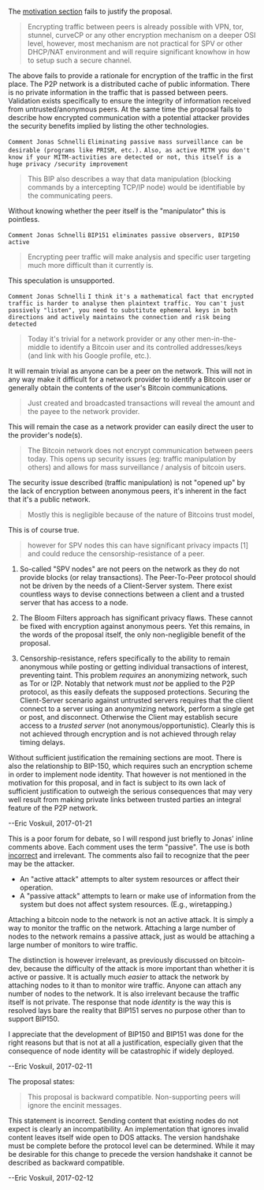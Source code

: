 The [motivation section](https://github.com/bitcoin/bips/blob/master/bip-0151.mediawiki#motivation) fails to justify the proposal.

> Encrypting traffic between peers is already possible with VPN, tor, stunnel, curveCP or any other encryption mechanism on a deeper OSI level, however, most mechanism are not practical for SPV or other DHCP/NAT environment and will require significant knowhow in how to setup such a secure channel.

The above fails to provide a rationale for encryption of the traffic in the first place. The P2P network is a distributed cache of public information. There is no private information in the traffic that is passed between peers. Validation exists specifically to ensure the integrity of information received from untrusted/anonymous peers. At the same time the proposal fails to describe how encrypted communication with a potential attacker provides the security benefits implied by listing the other technologies.

`Comment Jonas Schnelli`
`Eliminating passive mass surveillance can be desirable (programs like PRISM, etc.).`
`Also, as active MITM you don't know if your MITM-activities are detected or not, this itself is a huge privacy /security improvement`

> This BIP also describes a way that data manipulation (blocking commands by a intercepting TCP/IP node) would be identifiable by the communicating peers.

Without knowing whether the peer itself is the "manipulator" this is pointless.

`Comment Jonas Schnelli`
`BIP151 eliminates passive observers, BIP150 active`

> Encrypting peer traffic will make analysis and specific user targeting much more difficult than it currently is.

This speculation is unsupported.

`Comment Jonas Schnelli`
`I think it's a mathematical fact that encrypted traffic is harder to analyse then plaintext traffic. You can't just passively "listen", you need to substitute ephemeral keys in both directions and actively maintains the connection and risk being detected`

> Today it's trivial for a network provider or any other men-in-the-middle to identify a Bitcoin user and its controlled addresses/keys (and link with his Google profile, etc.).

It will remain trivial as anyone can be a peer on the network. This will not in any way make it difficult for a network provider to identify a Bitcoin user or generally obtain the contents of the user's Bitcoin communications.

> Just created and broadcasted transactions will reveal the amount and the payee to the network provider.

This will remain the case as a network provider can easily direct the user to the provider's node(s).

> The Bitcoin network does not encrypt communication between peers today. This opens up security issues (eg: traffic manipulation by others) and allows for mass surveillance / analysis of bitcoin users.

The security issue described (traffic manipulation) is not "opened up" by the lack of encryption between anonymous peers, it's inherent in the fact that it's a public network.

> Mostly this is negligible because of the nature of Bitcoins trust model,

This is of course true.

> however for SPV nodes this can have significant privacy impacts [1] and could reduce the censorship-resistance of a peer.

1. So-called "SPV nodes" are not peers on the network as they do not provide blocks (or relay transactions). The Peer-To-Peer protocol should not be driven by the needs of a Client-Server system. There exist countless ways to devise connections between a client and a trusted server that has access to a node.

2. The Bloom Filters approach has significant privacy flaws. These cannot be fixed with encryption against anonymous peers. Yet this remains, in the words of the proposal itself, the only non-negligible benefit of the proposal.

3. Censorship-resistance, refers specifically to the ability to remain anonymous while posting or getting individual transactions of interest, preventing taint. This problem *requires* an anonymizing network, such as Tor or I2P. Notably that network must *not* be applied to the P2P protocol, as this easily defeats the supposed protections. Securing the Client-Server scenario against untrusted servers requires that the client connect to a server using an anonymizing network, perform a single get or post, and disconnect. Otherwise the Client may establish secure access to a *trusted server* (not anonymous/opportunistic). Clearly this is not achieved through encryption and is not achieved through relay timing delays.

Without sufficient justification the remaining sections are moot. There is also the relationship to BIP-150, which requires such an encryption scheme in order to implement node identity. That however is not mentioned in the motivation for this proposal, and in fact is subject to its own lack of sufficient justification to outweigh the serious consequences that may very well result from making private links between trusted parties an integral feature of the P2P network.

--Eric Voskuil, 2017-01-21

This is a poor forum for debate, so I will respond just briefly to Jonas' inline comments above. Each comment uses the term "passive". The use is both [incorrect](https://en.wikipedia.org/wiki/Attack_(computing)) and irrelevant. The comments also fail to recognize that the peer may be the attacker.

* An "active attack" attempts to alter system resources or affect their operation.
* A "passive attack" attempts to learn or make use of information from the system but does not affect system resources. (E.g., wiretapping.)

Attaching a bitcoin node to the network is not an active attack. It is simply a way to monitor the traffic on the network. Attaching a large number of nodes to the network remains a passive attack, just as would be attaching a large number of monitors to wire traffic.

The distinction is however irrelevant, as previously discussed on bitcoin-dev, because the difficulty of the attack is more important than whether it is active or passive. It is actually much *easier* to attack the network by attaching nodes to it than to monitor wire traffic. Anyone can attach any number of nodes to the network. It is also irrelevant because the traffic itself is not private. The response that node *identity* is the way this is resolved lays bare the reality that BIP151 serves no purpose other than to support BIP150.

I appreciate that the development of BIP150 and BIP151 was done for the right reasons but that is not at all a justification, especially given that the consequence of node identity will be catastrophic if widely deployed.

--Eric Voskuil, 2017-02-11

The proposal states:

> This proposal is backward compatible. Non-supporting peers will ignore the encinit messages.

This statement is incorrect. Sending content that existing nodes do not expect is clearly an incompatibility. An implementation that ignores invalid content leaves itself wide open to DOS attacks. The version handshake must be complete before the protocol level can be determined. While it may be desirable for this change to precede the version handshake it cannot be described as backward compatible.

--Eric Voskuil, 2017-02-12